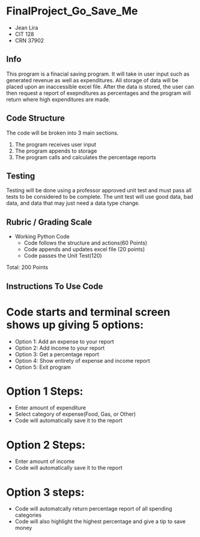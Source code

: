 # FinalProject_Go_Save_Me
* Jean Lira
* CIT 128
* CRN 37902

## Info

This program is a finacial saving program. 
It will take in user input such as generated revenue as well as expenditures. 
All storage of data will be placed upon an inaccessible excel file.
After the data is stored, the user can then request a report of exepnditures as percentages and the program will return where high expenditures are made.  

## Code Structure
The code will be broken into 3 main sections. 
1. The program receives user input
2. The program appends to storage
3. The program calls and calculates the percentage reports

## Testing 

Testing will be done using a professor approved unit test and must pass all tests to be considered to be complete. 
The unit test will use good data, bad data, and data that may just need a data type change. 

## Rubric / Grading Scale
* Working Python Code
  * Code follows the structure and actions(60 Points)
  * Code appends and updates excel file (20 points)
  * Code passes the Unit Test(120)
 
 Total: 200 Points
 
## Instructions To Use Code
 # Code starts and terminal screen shows up giving 5 options:
  * Option 1: Add an expense to your report
  * Option 2: Add income to your report
  * Option 3: Get a percentage report
  * Option 4: Show entirety of expense and income report
  * Option 5: Exit program

 # Option 1 Steps:
  * Enter amount of expenditure
  * Select category of expense(Food, Gas, or Other)
  * Code will automatically save it to the report

 # Option 2 Steps:
  * Enter amount of income
  * Code will automatically save it to the report

 # Option 3 steps:
  * Code will automatcally return percentage report of all spending categories
  * Code will also highlight the highest percentage and give a tip to save money
